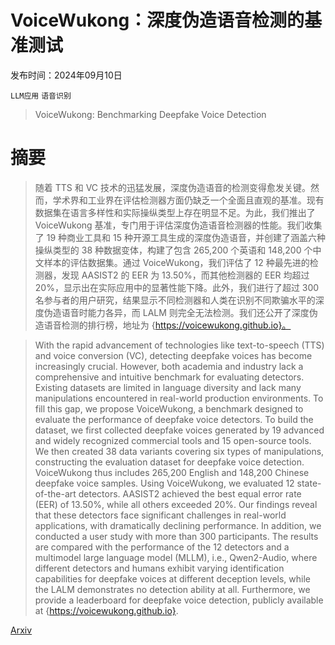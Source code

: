 # VoiceWukong：深度伪造语音检测的基准测试

发布时间：2024年09月10日

`LLM应用` `语音识别`

> VoiceWukong: Benchmarking Deepfake Voice Detection

# 摘要

> 随着 TTS 和 VC 技术的迅猛发展，深度伪造语音的检测变得愈发关键。然而，学术界和工业界在评估检测器方面仍缺乏一个全面且直观的基准。现有数据集在语言多样性和实际操纵类型上存在明显不足。为此，我们推出了 VoiceWukong 基准，专门用于评估深度伪造语音检测器的性能。我们收集了 19 种商业工具和 15 种开源工具生成的深度伪造语音，并创建了涵盖六种操纵类型的 38 种数据变体，构建了包含 265,200 个英语和 148,200 个中文样本的评估数据集。通过 VoiceWukong，我们评估了 12 种最先进的检测器，发现 AASIST2 的 EER 为 13.50%，而其他检测器的 EER 均超过 20%，显示出在实际应用中的显著性能下降。此外，我们进行了超过 300 名参与者的用户研究，结果显示不同检测器和人类在识别不同欺骗水平的深度伪造语音时能力各异，而 LALM 则完全无法检测。我们还公开了深度伪造语音检测的排行榜，地址为 {https://voicewukong.github.io}。

> With the rapid advancement of technologies like text-to-speech (TTS) and voice conversion (VC), detecting deepfake voices has become increasingly crucial. However, both academia and industry lack a comprehensive and intuitive benchmark for evaluating detectors. Existing datasets are limited in language diversity and lack many manipulations encountered in real-world production environments.
  To fill this gap, we propose VoiceWukong, a benchmark designed to evaluate the performance of deepfake voice detectors. To build the dataset, we first collected deepfake voices generated by 19 advanced and widely recognized commercial tools and 15 open-source tools. We then created 38 data variants covering six types of manipulations, constructing the evaluation dataset for deepfake voice detection. VoiceWukong thus includes 265,200 English and 148,200 Chinese deepfake voice samples. Using VoiceWukong, we evaluated 12 state-of-the-art detectors. AASIST2 achieved the best equal error rate (EER) of 13.50%, while all others exceeded 20%. Our findings reveal that these detectors face significant challenges in real-world applications, with dramatically declining performance. In addition, we conducted a user study with more than 300 participants. The results are compared with the performance of the 12 detectors and a multimodel large language model (MLLM), i.e., Qwen2-Audio, where different detectors and humans exhibit varying identification capabilities for deepfake voices at different deception levels, while the LALM demonstrates no detection ability at all. Furthermore, we provide a leaderboard for deepfake voice detection, publicly available at {https://voicewukong.github.io}.

[Arxiv](https://arxiv.org/abs/2409.06348)